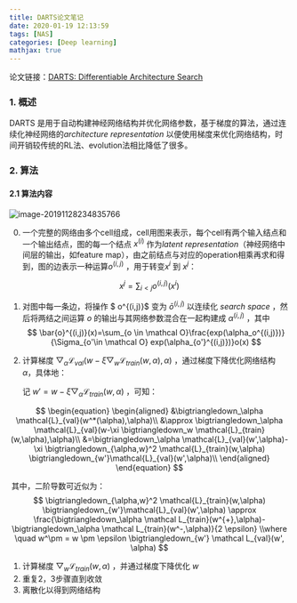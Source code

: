 ```yaml
---
title: DARTS论文笔记
date: 2020-01-19 12:13:59
tags: [NAS]
categories: [Deep learning]
mathjax: true
---
```

论文链接：[DARTS: Differentiable Architecture Search](https://arxiv.org/abs/1806.09055)

### 1. 概述

DARTS 是用于自动构建神经网络结构并优化网络参数，基于梯度的算法，通过连续化神经网络的*architecture representation* 以便使用梯度来优化网络结构，时间开销较传统的RL法、evolution法相比降低了很多。

### 2. 算法

#### 2.1 算法内容

![image-20191128234835766](C:\Users\85126\AppData\Roaming\Typora\typora-user-images\image-20191128234835766.png)



0. 一个完整的网络由多个cell组成，cell用图来表示，每个cell有两个输入结点和一个输出结点，图的每一个结点 $x^{(i)}$ 作为*latent representation*（神经网络中间层的输出，如feature map），由之前结点与对应的operation相乘再求和得到，图的边表示一种运算$o^{(i,j)}$ ，用于转变$x^i$ 到 $x^j$：

$$
x^j = \sum_{i<j}o^{(i,j)}(x^i)
$$

1. 对图中每一条边，将操作 $ o^{(i,j)}$ 变为 $\bar{o}^{(i,j)}$ 以连续化 *search space* ，然后将两结之间运算 $o$ 的输出与其网络参数混合在一起构建成 $\alpha^{(i,j)}$ ，其中
   $$
   \bar{o}^{(i,j)}(x)=\sum_{o \in \mathcal O}\frac{exp(\alpha_o^{(i,j)})}{\Sigma_{o'\in \mathcal O} exp(\alpha_{o'}^{(i,j)})}o(x)
   $$
   
2. 计算梯度 $\bigtriangledown_\alpha \mathcal{L}_{val}(w-\xi\bigtriangledown_w\mathcal{L}_{train}(w,\alpha),\alpha)$ ，通过梯度下降优化网络结构 $\alpha$，具体地：

   记  $w'=w-\xi \bigtriangledown_\alpha \mathcal L_{train}(w,\alpha)$ ，可知：

$$
\begin{equation}
\begin{aligned}
&\bigtriangledown_\alpha \mathcal{L}_{val}(w^*(\alpha),\alpha)\\
&\approx \bigtriangledown_\alpha \mathcal{L}_{val}(w-\xi \bigtriangledown_w
\mathcal{L}_{train}(w,\alpha),\alpha)\\
&=\bigtriangledown_\alpha \mathcal{L}_{val}(w',\alpha)-\xi 
\bigtriangledown_{\alpha,w}^2 \mathcal{L}_{train}(w,\alpha)
\bigtriangledown_{w'}\mathcal{L}_{val}(w',\alpha)\\
\end{aligned}
\end{equation}
$$

​		其中，二阶导数可近似为：
$$
\bigtriangledown_{\alpha,w}^2 \mathcal{L}_{train}(w,\alpha)
\bigtriangledown_{w'}\mathcal{L}_{val}(w',\alpha)
\approx \frac{\bigtriangledown_\alpha \mathcal L_{train}(w^{+},\alpha)-
\bigtriangledown_\alpha \mathcal L_{train}(w^-,\alpha)}{2 \epsilon}
\\where \quad w^\pm = w \pm \epsilon \bigtriangledown_{w'} \mathcal L_{val}(w', \alpha)
$$


1. 计算梯度 $\bigtriangledown_w \mathcal{L}_{train}(w,\alpha)$ ，并通过梯度下降优化 $w$
2. 重复2，3步骤直到收敛
3. 离散化以得到网络结构

